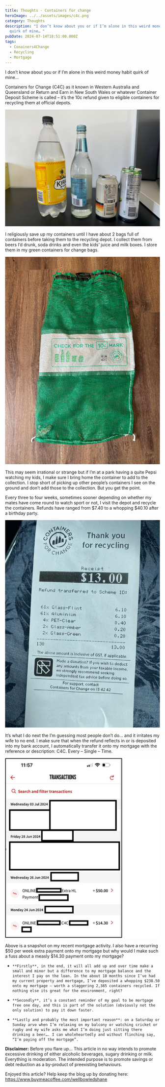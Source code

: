 ```yaml
---
title: Thoughts - Containers for change
heroImage: ../../assets/images/c4c.png
category: Thoughts
description: "I don’t know about you or if I’m alone in this weird money habit
  quirk of mine… "
pubDate: 2024-07-14T18:51:00.000Z
tags:
  - Conainers4Change
  - Recycling
  - Mortgage
---
```

I don’t know about you or if I’m alone in this weird money habit quirk of mine… 

Containers for Change (C4C) as it known in Western Australia and Queensland or Return and Earn in New South Wales or whatever Container Deposit Scheme is called – it’s the 10c refund given to eligible containers for recycling them at official depots. 

![Containers for Change C4C](../../assets/images/c4c-containers.jpg "C4C")

I religiously save up my containers until I have about 2 bags full of containers before taking them to the recycling depot. I collect them from beers I’d drunk, soda drinks and even the kids’ juice and milk boxes. I store them in my green containers for change bags. 

![Containers for Change](../../assets/images/c4c-bag.jpg "C4C")

This may seem irrational or strange but if I’m at a park having a quite Pepsi watching my kids, I make sure I bring home the container to add to the collection. I stop short of picking up other people’s containers I see on the ground and don’t add those to the collection. But you get the point. 

Every three to four weeks, sometimes sooner depending on whether my mates have come round to watch sport or not, I visit the depot and recycle the containers. Refunds have ranged from $7.40 to a whopping $40.10 after a birthday party.

![Containers for Change C4C](../../assets/images/c4c-receipt.jpg "C4C")

It’s what I do next the I’m guessing most people don’t do… and it irritates my wife to no end. I make sure that when the refund reflects in or is deposited into my bank account, I automatically transfer it onto my mortgage with the reference or description: C4C. Every – Single – Time. 

![Containers for Change C4C](../../assets/images/c4c-mortgage-deposits.png "C4C")

Above is a snapshot on my recent mortgage activity. I also have a recurring $50 per week extra payment onto my mortgage but why would I make such a fuss about a measly $14.30 payment onto my mortgage? 

* ```
  **Firstly**, in the end, it will all add up and over time make a small and minor but a difference to my mortgage balance and the interest I pay on the loan. In the about 18 months since I’ve had my current property and mortgage, I’ve deposited a whopping $238.50 onto my mortgage – worth a staggering 2,385 containers recycled. If nothing else its great for the environment, right? 
  ```
* ```
  **Secondly**, it’s a constant reminder of my goal to be mortgage free one day, and this is part of the solution (obviously not the only solution) to pay it down faster. 
  ```
* ```
  **Lastly and probably the most important reason**: on a Saturday or Sunday arvo when I’m relaxing on my balcony or watching cricket or rugby and my wife asks me what I’m doing just sitting there drinking a beer…. I can wholeheartedly and without flinching say, “I’m paying off the mortgage”. 
  ```

**Disclaimer:** Before you flare up… This article in no way intends to promote excessive drinking of either alcoholic beverages, sugary drinking or milk. Everything is moderation. The intended purpose is to promote savings or debt reduction as a by-product of preexisting behaviours.



Enjoyed this article? Help keep the blog up by donating here: https://www.buymeacoffee.com/wellbowledshane
